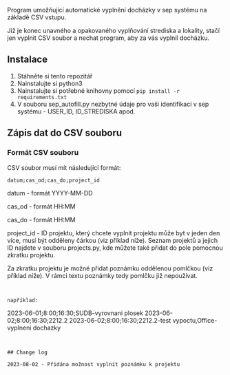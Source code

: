 Program umožňující automatické vyplnění docházky v sep systému na základě CSV vstupu.

Již je konec unavného a opakovaného vyplňování strediska a lokality, stačí jen vyplnit CSV soubor a nechat program, aby za vás vyplnil docházku.

## Instalace

1. Stáhněte si tento repozitář
2. Nainstalujte si python3
3. Nainstalujte si potřebné knihovny pomocí `pip install -r requirements.txt`
4. V souboru sep_autofill.py nezbytné údaje pro vaši identifikaci v sep systému - USER_ID, ID_STREDISKA apod.

## Zápis dat do CSV souboru

### Formát CSV souboru

CSV soubor musí mít následující formát:

```
datum;cas_od;cas_do;project_id
```

datum - formát YYYY-MM-DD

cas_od - formát HH:MM

cas_do - formát HH:MM

project_id - ID projektu, který chcete vyplnit projektu může byt v jeden den více, musí být odděleny čárkou (viz příklad níže). Seznam projektů a jejich ID najdete v souboru projects.py, kde můžete také přidat do pole pomocnou zkratku projektu.

Za zkratku projektu je možné přidat poznámku oddělenou pomlčkou (viz příklad níže).
V rámci textu poznámky tedy pomlčku již nepoužívat.

```


například:

```

2023-06-01;8:00;16:30;SUDB-vyrovnani plosek
2023-06-02;8:00;16:30;2212.2
2023-06-02;8:00;16:30;2212.2-test vypoctu,Office-vyplneni dochazky

```


## Change log

2023-08-02 - Přidána možnost vyplnit poznámku k projektu
```
